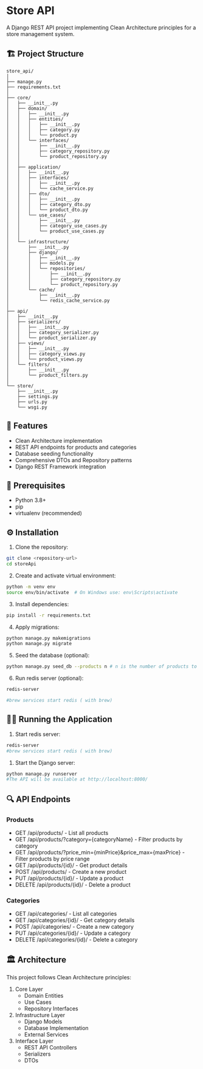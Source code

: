 # Store API

A Django REST API project implementing Clean Architecture principles for a store management system.


## 🏗 Project Structure

```
store_api/
│
├── manage.py
├── requirements.txt
│
├── core/
│   ├── __init__.py
│   ├── domain/
│   │   ├── __init__.py
│   │   ├── entities/
│   │   │   ├── __init__.py
│   │   │   ├── category.py
│   │   │   └── product.py
│   │   └── interfaces/
│   │       ├── __init__.py
│   │       ├── category_repository.py
│   │       └── product_repository.py
│   │
│   ├── application/
│   │   ├── __init__.py
│   │   ├── interfaces/
│   │   │   ├── __init__.py
│   │   │   └── cache_service.py
│   │   ├── dto/
│   │   │   ├── __init__.py
│   │   │   ├── category_dto.py
│   │   │   └── product_dto.py
│   │   └── use_cases/
│   │       ├── __init__.py
│   │       ├── category_use_cases.py
│   │       └── product_use_cases.py
│   │
│   └── infrastructure/
│       ├── __init__.py
│       ├── django/
│       │   ├── __init__.py
│       │   ├── models.py
│       │   └── repositories/
│       │       ├── __init__.py
│       │       ├── category_repository.py
│       │       └── product_repository.py
│       └── cache/
│           ├── __init__.py
│           └── redis_cache_service.py
│
├── api/
│   ├── __init__.py
│   ├── serializers/
│   │   ├── __init__.py
│   │   ├── category_serializer.py
│   │   └── product_serializer.py
│   ├── views/
│   │   ├── __init__.py
│   │   ├── category_views.py
│   │   └── product_views.py
│   └── filters/
│       ├── __init__.py
│       └── product_filters.py
│
└── store/
    ├── __init__.py
    ├── settings.py
    ├── urls.py
    └── wsgi.py
```


## 🚀 Features

- Clean Architecture implementation
- REST API endpoints for products and categories
- Database seeding functionality
- Comprehensive DTOs and Repository patterns
- Django REST Framework integration

## 🔧 Prerequisites

- Python 3.8+
- pip
- virtualenv (recommended)

## ⚙️ Installation

1. Clone the repository:
```bash
git clone <repository-url>
cd storeApi
```

2. Create and activate virtual environment:
```bash
python -m venv env
source env/bin/activate  # On Windows use: env\Scripts\activate
```
3. Install dependencies:
```bash
pip install -r requirements.txt
```

4. Apply migrations:
```bash
python manage.py makemigrations
python manage.py migrate
```

5. Seed the database (optional):
```bash
python manage.py seed_db --products n # n is the number of products to create
```

6. Run redis server (optional):
```bash
redis-server

#brew services start redis ( with brew)
```

## 🏃‍♂️ Running the Application
1. Start redis server:
```bash
redis-server
#brew services start redis ( with brew)
```
1. Start the Django server:
```bash
python manage.py runserver
#The API will be available at http://localhost:8000/
```

## 🔍 API Endpoints
### Products
- GET /api/products/ - List all products
- GET /api/products/?category={categoryName} - Filter products by category
- GET /api/products/?price_min={minPrice}&price_max={maxPrice} - Filter products by price range
- GET /api/products/{id}/ - Get product details
- POST /api/products/ - Create a new product
- PUT /api/products/{id}/ - Update a product
- DELETE /api/products/{id}/ - Delete a product
  
### Categories
- GET /api/categories/ - List all categories
- GET /api/categories/{id}/ - Get category details
- POST /api/categories/ - Create a new category
- PUT /api/categories/{id}/ - Update a category
- DELETE /api/categories/{id}/ - Delete a category

## 🏛 Architecture
This project follows Clean Architecture principles:

1. Core Layer
    - Domain Entities
    - Use Cases
    - Repository Interfaces
2. Infrastructure Layer
    - Django Models
    - Database Implementation
    - External Services
3. Interface Layer
    - REST API Controllers
    - Serializers
    - DTOs